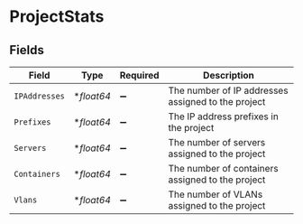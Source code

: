 # ProjectStats


## Fields

| Field                                              | Type                                               | Required                                           | Description                                        |
| -------------------------------------------------- | -------------------------------------------------- | -------------------------------------------------- | -------------------------------------------------- |
| `IPAddresses`                                      | **float64*                                         | :heavy_minus_sign:                                 | The number of IP addresses assigned to the project |
| `Prefixes`                                         | **float64*                                         | :heavy_minus_sign:                                 | The IP address prefixes in the project             |
| `Servers`                                          | **float64*                                         | :heavy_minus_sign:                                 | The number of servers assigned to the project      |
| `Containers`                                       | **float64*                                         | :heavy_minus_sign:                                 | The number of containers assigned to the project   |
| `Vlans`                                            | **float64*                                         | :heavy_minus_sign:                                 | The number of VLANs assigned to the project        |
